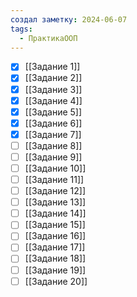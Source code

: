 ```yaml
---
создал заметку: 2024-06-07
tags:
  - ПрактикаООП
---
```

- [x] [[Задание 1]]
- [x] [[Задание 2]]
- [x]  [[Задание 3]]
- [x] [[Задание 4]]
- [x] [[Задание 5]]
- [x] [[Задание 6]]
- [x] [[Задание 7]]
- [ ] [[Задание 8]]
- [ ] [[Задание 9]]
- [ ] [[Задание 10]]
- [ ] [[Задание 11]]
- [ ] [[Задание 12]]
- [ ] [[Задание 13]]
- [ ] [[Задание 14]]
- [ ] [[Задание 15]]
- [ ] [[Задание 16]]
- [ ] [[Задание 17]]
- [ ] [[Задание 18]]
- [ ] [[Задание 19]]
- [ ] [[Задание 20]]